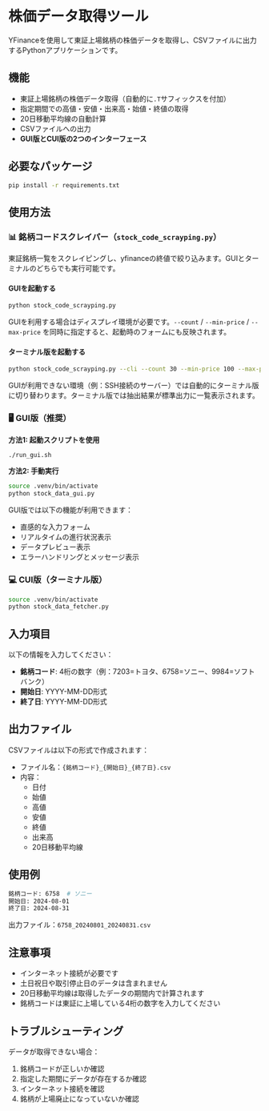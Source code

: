# 株価データ取得ツール

YFinanceを使用して東証上場銘柄の株価データを取得し、CSVファイルに出力するPythonアプリケーションです。

## 機能

- 東証上場銘柄の株価データ取得（自動的に`.T`サフィックスを付加）
- 指定期間での高値・安値・出来高・始値・終値の取得
- 20日移動平均線の自動計算
- CSVファイルへの出力
- **GUI版とCUI版の2つのインターフェース**

## 必要なパッケージ

```bash
pip install -r requirements.txt
```

## 使用方法

### 📊 銘柄コードスクレイパー（`stock_code_scrayping.py`）

東証銘柄一覧をスクレイピングし、yfinanceの終値で絞り込みます。GUIとターミナルのどちらでも実行可能です。

#### GUIを起動する

```bash
python stock_code_scrayping.py
```

GUIを利用する場合はディスプレイ環境が必要です。`--count` / `--min-price` / `--max-price` を同時に指定すると、起動時のフォームにも反映されます。

#### ターミナル版を起動する

```bash
python stock_code_scrayping.py --cli --count 30 --min-price 100 --max-price 500
```

GUIが利用できない環境（例：SSH接続のサーバー）では自動的にターミナル版に切り替わります。ターミナル版では抽出結果が標準出力に一覧表示されます。

### 🖥️ GUI版（推奨）

**方法1: 起動スクリプトを使用**
```bash
./run_gui.sh
```

**方法2: 手動実行**
```bash
source .venv/bin/activate
python stock_data_gui.py
```

GUI版では以下の機能が利用できます：
- 直感的な入力フォーム
- リアルタイムの進行状況表示
- データプレビュー表示
- エラーハンドリングとメッセージ表示

### 💻 CUI版（ターミナル版）

```bash
source .venv/bin/activate
python stock_data_fetcher.py
```

## 入力項目

以下の情報を入力してください：
- **銘柄コード**: 4桁の数字（例：7203=トヨタ、6758=ソニー、9984=ソフトバンク）
- **開始日**: YYYY-MM-DD形式
- **終了日**: YYYY-MM-DD形式

## 出力ファイル

CSVファイルは以下の形式で作成されます：
- ファイル名：`{銘柄コード}_{開始日}_{終了日}.csv`
- 内容：
  - 日付
  - 始値
  - 高値
  - 安値
  - 終値
  - 出来高
  - 20日移動平均線

## 使用例

```bash
銘柄コード: 6758  # ソニー
開始日: 2024-08-01
終了日: 2024-08-31
```

出力ファイル：`6758_20240801_20240831.csv`

## 注意事項

- インターネット接続が必要です
- 土日祝日や取引停止日のデータは含まれません
- 20日移動平均線は取得したデータの期間内で計算されます
- 銘柄コードは東証に上場している4桁の数字を入力してください

## トラブルシューティング

データが取得できない場合：
1. 銘柄コードが正しいか確認
2. 指定した期間にデータが存在するか確認
3. インターネット接続を確認
4. 銘柄が上場廃止になっていないか確認
